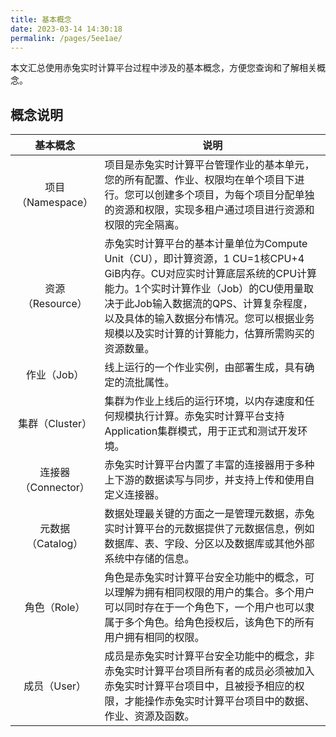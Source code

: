 ```yaml
---
title: 基本概念
date: 2023-03-14 14:30:18
permalink: /pages/5ee1ae/
---
```

本文汇总使用赤兔实时计算平台过程中涉及的基本概念，方便您查询和了解相关概念。

## 概念说明

|      基本概念       | 说明                                                         |
| :-----------------: | ------------------------------------------------------------ |
|  项目（Namespace）  | 项目是赤兔实时计算平台管理作业的基本单元，您的所有配置、作业、权限均在单个项目下进行。您可以创建多个项目，为每个项目分配单独的资源和权限，实现多租户通过项目进行资源和权限的完全隔离。 |
|  资源（Resource）   | 赤兔实时计算平台的基本计量单位为Compute Unit（CU），即计算资源，1 CU=1核CPU+4 GiB内存。CU对应实时计算底层系统的CPU计算能力。1个实时计算作业（Job）的CU使用量取决于此Job输入数据流的QPS、计算复杂程度，以及具体的输入数据分布情况。您可以根据业务规模以及实时计算的计算能力，估算所需购买的资源数量。 |
|     作业（Job）     | 线上运行的一个作业实例，由部署生成，具有确定的流批属性。     |
|   集群（Cluster）   | 集群为作业上线后的运行环境，以内存速度和任何规模执行计算。赤兔实时计算平台支持Application集群模式，用于正式和测试开发环境。 |
| 连接器（Connector） | 赤兔实时计算平台内置了丰富的连接器用于多种上下游的数据读写与同步，并支持上传和使用自定义连接器。 |
|  元数据（Catalog）  | 数据处理最关键的方面之一是管理元数据，赤兔实时计算平台的元数据提供了元数据信息，例如数据库、表、字段、分区以及数据库或其他外部系统中存储的信息。 |
|    角色（Role）     | 角色是赤兔实时计算平台安全功能中的概念，可以理解为拥有相同权限的用户的集合。多个用户可以同时存在于一个角色下，一个用户也可以隶属于多个角色。给角色授权后，该角色下的所有用户拥有相同的权限。 |
|    成员（User）     | 成员是赤兔实时计算平台安全功能中的概念，非赤兔实时计算平台项目所有者的成员必须被加入赤兔实时计算平台项目中，且被授予相应的权限，才能操作赤兔实时计算平台项目中的数据、作业、资源及函数。 |